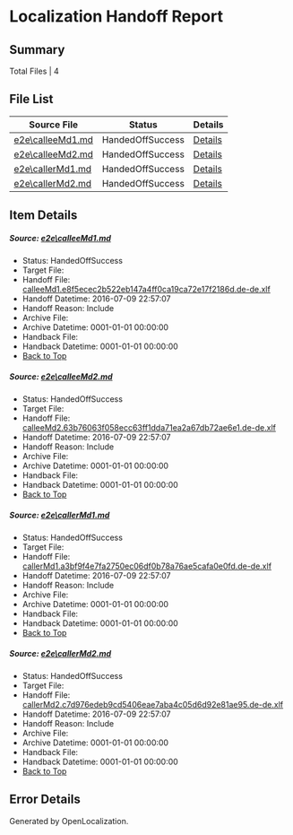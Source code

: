 # <a name='report-top'></a> Localization Handoff Report

## Summary
 Total Files | 4

## File List
 Source File | Status | Details 
 ----------- | ------ | ------- 
 [e2e\calleeMd1.md](https://github.com/OpenLocalizationTestOrg/oltest/blob/eb652522332d5ed6d1c07d337b51315e7371e6be/e2e/calleeMd1.md) | HandedOffSuccess | [Details](#d497ee8f424a30f5ec020ff1bab663378251c12d1)
 [e2e\calleeMd2.md](https://github.com/OpenLocalizationTestOrg/oltest/blob/eb652522332d5ed6d1c07d337b51315e7371e6be/e2e/calleeMd2.md) | HandedOffSuccess | [Details](#71782a324bc609b5a9854e148dbe4b3a6ef0ac0e2)
 [e2e\callerMd1.md](https://github.com/OpenLocalizationTestOrg/oltest/blob/eb652522332d5ed6d1c07d337b51315e7371e6be/e2e/callerMd1.md) | HandedOffSuccess | [Details](#8e9c4b5c05380511c83300b26d74b96038a578fa3)
 [e2e\callerMd2.md](https://github.com/OpenLocalizationTestOrg/oltest/blob/eb652522332d5ed6d1c07d337b51315e7371e6be/e2e/callerMd2.md) | HandedOffSuccess | [Details](#635c5366c651db5957ba5bc5e366d2bf599ec7c54)

## Item Details
##### <a name='d497ee8f424a30f5ec020ff1bab663378251c12d1'></a> Source: [e2e\calleeMd1.md](https://github.com/OpenLocalizationTestOrg/oltest/blob/eb652522332d5ed6d1c07d337b51315e7371e6be/e2e/calleeMd1.md)
* Status: HandedOffSuccess
* Target File: 
* Handoff File: [calleeMd1.e8f5ecec2b522eb147a4ff0ca19ca72e17f2186d.de-de.xlf](https://github.com/OpenLocalizationTestOrg/olhandoff-e2e/blob/38ab3ceeaa4a568a173f3574c0a6fcdb159a4bff/ol-handoff/OpenLocalizationTestOrg/oltest-dede-fly/ci/ht/calleeMd1.e8f5ecec2b522eb147a4ff0ca19ca72e17f2186d.de-de.xlf)
* Handoff Datetime: 2016-07-09 22:57:07
* Handoff Reason: Include
* Archive File: 
* Archive Datetime: 0001-01-01 00:00:00
* Handback File: 
* Handback Datetime: 0001-01-01 00:00:00
* [Back to Top](#report-top)

##### <a name='71782a324bc609b5a9854e148dbe4b3a6ef0ac0e2'></a> Source: [e2e\calleeMd2.md](https://github.com/OpenLocalizationTestOrg/oltest/blob/eb652522332d5ed6d1c07d337b51315e7371e6be/e2e/calleeMd2.md)
* Status: HandedOffSuccess
* Target File: 
* Handoff File: [calleeMd2.63b76063f058ecc63ff1dda71ea2a67db72ae6e1.de-de.xlf](https://github.com/OpenLocalizationTestOrg/olhandoff-e2e/blob/38ab3ceeaa4a568a173f3574c0a6fcdb159a4bff/ol-handoff/OpenLocalizationTestOrg/oltest-dede-fly/ci/ht/calleeMd2.63b76063f058ecc63ff1dda71ea2a67db72ae6e1.de-de.xlf)
* Handoff Datetime: 2016-07-09 22:57:07
* Handoff Reason: Include
* Archive File: 
* Archive Datetime: 0001-01-01 00:00:00
* Handback File: 
* Handback Datetime: 0001-01-01 00:00:00
* [Back to Top](#report-top)

##### <a name='8e9c4b5c05380511c83300b26d74b96038a578fa3'></a> Source: [e2e\callerMd1.md](https://github.com/OpenLocalizationTestOrg/oltest/blob/eb652522332d5ed6d1c07d337b51315e7371e6be/e2e/callerMd1.md)
* Status: HandedOffSuccess
* Target File: 
* Handoff File: [callerMd1.a3bf9f4e7fa2750ec06df0b78a76ae5cafa0e0fd.de-de.xlf](https://github.com/OpenLocalizationTestOrg/olhandoff-e2e/blob/38ab3ceeaa4a568a173f3574c0a6fcdb159a4bff/ol-handoff/OpenLocalizationTestOrg/oltest-dede-fly/ci/ht/callerMd1.a3bf9f4e7fa2750ec06df0b78a76ae5cafa0e0fd.de-de.xlf)
* Handoff Datetime: 2016-07-09 22:57:07
* Handoff Reason: Include
* Archive File: 
* Archive Datetime: 0001-01-01 00:00:00
* Handback File: 
* Handback Datetime: 0001-01-01 00:00:00
* [Back to Top](#report-top)

##### <a name='635c5366c651db5957ba5bc5e366d2bf599ec7c54'></a> Source: [e2e\callerMd2.md](https://github.com/OpenLocalizationTestOrg/oltest/blob/eb652522332d5ed6d1c07d337b51315e7371e6be/e2e/callerMd2.md)
* Status: HandedOffSuccess
* Target File: 
* Handoff File: [callerMd2.c7d976edeb9cd5406eae7aba4c05d6d92e81ae95.de-de.xlf](https://github.com/OpenLocalizationTestOrg/olhandoff-e2e/blob/38ab3ceeaa4a568a173f3574c0a6fcdb159a4bff/ol-handoff/OpenLocalizationTestOrg/oltest-dede-fly/ci/ht/callerMd2.c7d976edeb9cd5406eae7aba4c05d6d92e81ae95.de-de.xlf)
* Handoff Datetime: 2016-07-09 22:57:07
* Handoff Reason: Include
* Archive File: 
* Archive Datetime: 0001-01-01 00:00:00
* Handback File: 
* Handback Datetime: 0001-01-01 00:00:00
* [Back to Top](#report-top)


## Error Details

Generated by OpenLocalization.
